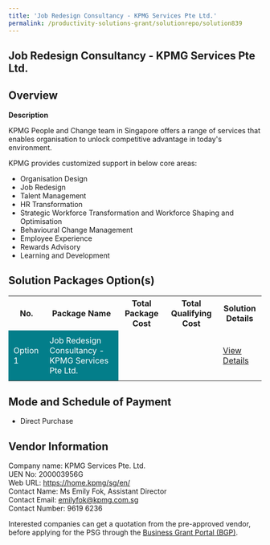 ```yaml
---
title: 'Job Redesign Consultancy - KPMG Services Pte Ltd.'
permalink: /productivity-solutions-grant/solutionrepo/solution839
---
```


## Job Redesign Consultancy - KPMG Services Pte Ltd.

## Overview

**Description**

KPMG People and Change team in Singapore offers a range of services that enables organisation to unlock competitive advantage in today's environment.

KPMG provides customized support in below core areas:
-	Organisation Design
-	Job Redesign
-	Talent Management
-	HR Transformation
-	Strategic Workforce Transformation and Workforce Shaping and Optimisation
-	Behavioural Change Management
-	Employee Experience
-	Rewards Advisory
-	Learning and Development

## Solution Packages Option(s)

<table>
<tr>
<th><b>No.</b></th>
<th><b>Package Name</b></th>
<th><b>Total Package Cost</b></th>
<th><b>Total Qualifying Cost</b></th>
<th><b>Solution Details</b></th>
</tr>
<tr>
<td style='padding: 10px; background-color: #037E8A; color: #FFFFFF;'>Option 1</td>
<td style='padding: 10px; background-color: #037E8A; color: #FFFFFF;'>Job Redesign Consultancy - KPMG Services Pte Ltd.</td>
<td style='padding: 10px;'></td>
<td style='padding: 10px;'></td>
<td style='padding: 10px;'><a href='/images/psg/KPMG_Case_Study.pdf' target='_blank'>View Details</a></td>
</tr>
</table>

## Mode and Schedule of Payment

 - Direct Purchase

## Vendor Information

 Company name: KPMG Services Pte. Ltd.<br>UEN No: 200003956G<br>Web URL: https://home.kpmg/sg/en/<br>Contact Name: Ms Emily Fok, Assistant Director <br>Contact Email: emilyfok@kpmg.com.sg <br>Contact Number: 9619 6236

Interested companies can get a quotation from the pre-approved vendor, before applying for the PSG through the <a href='https://www.businessgrants.gov.sg/' target='_blank' rel='noopener'>Business Grant Portal (BGP)</a>.

<script src="/jquery/resize-tables.js"></script>
